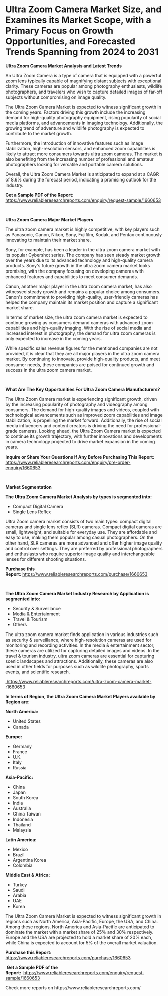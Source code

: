 <p><h1>Ultra Zoom Camera Market Size, and Examines its Market Scope, with a Primary Focus on Growth Opportunities, and Forecasted Trends Spanning from 2024 to 2031</h1></p><p><strong>Ultra Zoom Camera Market Analysis and Latest Trends</strong></p>
<p><p>An Ultra Zoom Camera is a type of camera that is equipped with a powerful zoom lens typically capable of magnifying distant subjects with exceptional clarity. These cameras are popular among photography enthusiasts, wildlife photographers, and travelers who wish to capture detailed images of far-off subjects without compromising on image quality.</p><p>The Ultra Zoom Camera Market is expected to witness significant growth in the coming years. Factors driving this growth include the increasing demand for high-quality photography equipment, rising popularity of social media platforms, and advancements in imaging technology. Additionally, the growing trend of adventure and wildlife photography is expected to contribute to the market growth.</p><p>Furthermore, the introduction of innovative features such as image stabilization, high-resolution sensors, and enhanced zoom capabilities is likely to attract more consumers towards ultra zoom cameras. The market is also benefiting from the increasing number of professional and amateur photographers looking for versatile and portable camera solutions.</p><p>Overall, the Ultra Zoom Camera Market is anticipated to expand at a CAGR of 8.6% during the forecast period, indicating a promising outlook for the industry.</p></p>
<p><strong>Get a Sample PDF of the Report:&nbsp;</strong> <a href="https://www.reliableresearchreports.com/enquiry/request-sample/1660653">https://www.reliableresearchreports.com/enquiry/request-sample/1660653</a></p>
<p>&nbsp;</p>
<p><strong>Ultra Zoom Camera Major Market Players</strong></p>
<p><p>The ultra zoom camera market is highly competitive, with key players such as Panasonic, Canon, Nikon, Sony, Fujifilm, Kodak, and Pentax continuously innovating to maintain their market share. </p><p>Sony, for example, has been a leader in the ultra zoom camera market with its popular Cybershot series. The company has seen steady market growth over the years due to its advanced technology and high-quality camera products. Sony's future growth in the ultra zoom camera market looks promising, with the company focusing on developing cameras with enhanced features and capabilities to meet consumer demands.</p><p>Canon, another major player in the ultra zoom camera market, has also witnessed steady growth and remains a popular choice among consumers. Canon's commitment to providing high-quality, user-friendly cameras has helped the company maintain its market position and capture a significant market share.</p><p>In terms of market size, the ultra zoom camera market is expected to continue growing as consumers demand cameras with advanced zoom capabilities and high-quality imaging. With the rise of social media and increased interest in photography, the demand for ultra zoom cameras is only expected to increase in the coming years.</p><p>While specific sales revenue figures for the mentioned companies are not provided, it is clear that they are all major players in the ultra zoom camera market. By continuing to innovate, provide high-quality products, and meet consumer needs, these companies are poised for continued growth and success in the ultra zoom camera market.</p></p>
<p>&nbsp;</p>
<p><strong>What Are The Key Opportunities For Ultra Zoom Camera Manufacturers?</strong></p>
<p><p>The Ultra Zoom Camera market is experiencing significant growth, driven by the increasing popularity of photography and videography among consumers. The demand for high-quality images and videos, coupled with technological advancements such as improved zoom capabilities and image stabilization, is propelling the market forward. Additionally, the rise of social media influencers and content creators is driving the need for professional-grade cameras. Looking ahead, the Ultra Zoom Camera market is expected to continue its growth trajectory, with further innovations and developments in camera technology projected to drive market expansion in the coming years.</p></p>
<p><strong>Inquire or Share Your Questions If Any Before Purchasing This Report:</strong> <a href="https://www.reliableresearchreports.com/enquiry/pre-order-enquiry/1660653">https://www.reliableresearchreports.com/enquiry/pre-order-enquiry/1660653</a></p>
<p>&nbsp;</p>
<p><strong>Market Segmentation</strong></p>
<p><strong>The Ultra Zoom Camera Market Analysis by types is segmented into:</strong></p>
<p><ul><li>Compact Digital Camera</li><li>Single Lens Reflex</li></ul></p>
<p><p>Ultra Zoom camera market consists of two main types: compact digital cameras and single lens reflex (SLR) cameras. Compact digital cameras are small, lightweight, and suitable for everyday use. They are affordable and easy to use, making them popular among casual photographers. On the other hand, SLR cameras are more advanced and offer higher image quality and control over settings. They are preferred by professional photographers and enthusiasts who require superior image quality and interchangeable lenses for different shooting situations.</p></p>
<p><strong>Purchase this Report:&nbsp;</strong><a href="https://www.reliableresearchreports.com/purchase/1660653">https://www.reliableresearchreports.com/purchase/1660653</a></p>
<p>&nbsp;</p>
<p><strong>The Ultra Zoom Camera Market Industry Research by Application is segmented into:</strong></p>
<p><ul><li>Security & Surveillance</li><li>Media & Entertainment</li><li>Travel & Tourism</li><li>Others</li></ul></p>
<p><p>The ultra zoom camera market finds application in various industries such as security & surveillance, where high-resolution cameras are used for monitoring and recording activities. In the media & entertainment sector, these cameras are utilized for capturing detailed images and videos. In the travel & tourism industry, ultra zoom cameras are essential for capturing scenic landscapes and attractions. Additionally, these cameras are also used in other fields for purposes such as wildlife photography, sports events, and scientific research.</p></p>
<p><a href="https://www.reliableresearchreports.com/ultra-zoom-camera-market-r1660653">&nbsp;https://www.reliableresearchreports.com/ultra-zoom-camera-market-r1660653</a></p>
<p><strong>In terms of Region, the Ultra Zoom Camera Market Players available by Region are:</strong></p>
<p>
    <p> <strong> North America: </strong>
        <ul>
            <li>United States</li>
            <li>Canada</li>
        </ul>
        </p> 
    <p> <strong> Europe: </strong>
        <ul>
            <li>Germany</li>
            <li>France</li>
            <li>U.K.</li>
            <li>Italy</li>
            <li>Russia</li>
        </ul>
        </p> 
    <p> <strong> Asia-Pacific: </strong>
        <ul>
            <li>China</li>
            <li>Japan</li>
            <li>South Korea</li>
            <li>India</li>
            <li>Australia</li>
            <li>China Taiwan</li>
            <li>Indonesia</li>
            <li>Thailand</li>
            <li>Malaysia</li>
        </ul>
        </p> 
    <p> <strong> Latin America: </strong>
        <ul>
            <li>Mexico</li>
            <li>Brazil</li>
            <li>Argentina Korea</li>
            <li>Colombia</li>
        </ul>
        </p> 
    <p> <strong> Middle East & Africa: </strong>
        <ul>
            <li>Turkey</li>
            <li>Saudi</li>
            <li>Arabia</li>
            <li>UAE</li>
            <li>Korea</li>
        </ul>
    </p>
    </p>
<p><p>The Ultra Zoom Camera Market is expected to witness significant growth in regions such as North America, Asia-Pacific, Europe, the USA, and China. Among these regions, North America and Asia-Pacific are anticipated to dominate the market with a market share of 25% and 30% respectively. Europe and the USA are projected to hold a market share of 20% each, while China is expected to account for 5% of the overall market valuation.</p></p>
<p><strong>Purchase this Report: </strong><a href="https://www.reliableresearchreports.com/purchase/1660653">https://www.reliableresearchreports.com/purchase/1660653</a></p>
<p>&nbsp;<strong>Get a Sample PDF of the Report:&nbsp;&nbsp;</strong><a href="https://www.reliableresearchreports.com/enquiry/request-sample/1660653">https://www.reliableresearchreports.com/enquiry/request-sample/1660653</a></p>
<p><strong></strong></p>
<p>Check more reports on https://www.reliableresearchreports.com/</p>
